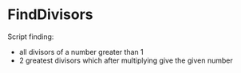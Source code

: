 # FindDivisors
Script finding:
- all divisors of a number greater than 1
- 2 greatest divisors which after multiplying give the given number
